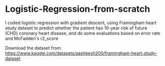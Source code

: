 # Logistic-Regression-from-scratch
I coded logistic regression with gradient descent, using Framingham heart study dataset to predict whether the patient has 10-year risk of future (CHD) coronary heart disease, and do some evaluations based on error rate and McFadden's r2_score  

Download the dataset from: https://www.kaggle.com/datasets/aasheesh200/framingham-heart-study-dataset
